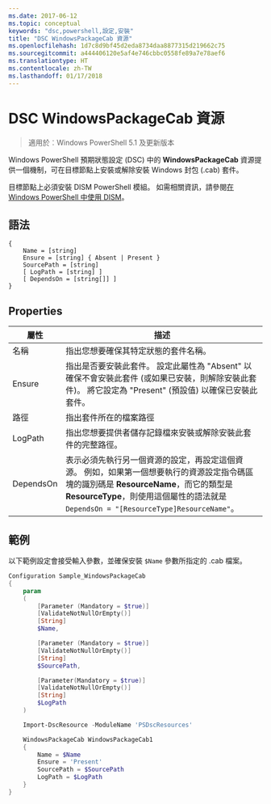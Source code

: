 ```yaml
---
ms.date: 2017-06-12
ms.topic: conceptual
keywords: "dsc,powershell,設定,安裝"
title: "DSC WindowsPackageCab 資源"
ms.openlocfilehash: 1d7c8d9bf45d2eda8734daa8877315d219662c75
ms.sourcegitcommit: a444406120e5af4e746cbbc0558fe89a7e78aef6
ms.translationtype: HT
ms.contentlocale: zh-TW
ms.lasthandoff: 01/17/2018
---
```

# <a name="dsc-windowspackagecab-resource"></a>DSC WindowsPackageCab 資源

> 適用於︰Windows PowerShell 5.1 及更新版本

Windows PowerShell 預期狀態設定 (DSC) 中的 **WindowsPackageCab** 資源提供一個機制，可在目標節點上安裝或解除安裝 Windows 封包 (.cab) 套件。

目標節點上必須安裝 DISM PowerShell 模組。 如需相關資訊，請參閱[在 Windows PowerShell 中使用 DISM](https://msdn.microsoft.com/en-us/windows/hardware/commercialize/manufacture/desktop/use-dism-in-windows-powershell-s14)。 


## <a name="syntax"></a>語法

```
{
    Name = [string]
    Ensure = [string] { Absent | Present }
    SourcePath = [string]
    [ LogPath = [string] ]
    [ DependsOn = [string[]] ]
}
```

## <a name="properties"></a>Properties

|  屬性  |  描述   | 
|---|---| 
| 名稱| 指出您想要確保其特定狀態的套件名稱。| 
| Ensure| 指出是否要安裝此套件。 設定此屬性為 "Absent" 以確保不會安裝此套件 (或如果已安裝，則解除安裝此套件)。 將它設定為 "Present" (預設值) 以確保已安裝此套件。|
| 路徑| 指出套件所在的檔案路徑| 
| LogPath| 指出您想要提供者儲存記錄檔來安裝或解除安裝此套件的完整路徑。| 
| DependsOn | 表示必須先執行另一個資源的設定，再設定這個資源。 例如，如果第一個想要執行的資源設定指令碼區塊的識別碼是 **ResourceName**，而它的類型是 **ResourceType**，則使用這個屬性的語法就是 `DependsOn = "[ResourceType]ResourceName"`。| 

## <a name="example"></a>範例

以下範例設定會接受輸入參數，並確保安裝 `$Name` 參數所指定的 .cab 檔案。

```powershell
Configuration Sample_WindowsPackageCab
{
    param
    (
        [Parameter (Mandatory = $true)]
        [ValidateNotNullOrEmpty()]
        [String]
        $Name,

        [Parameter (Mandatory = $true)]
        [ValidateNotNullOrEmpty()]
        [String]
        $SourcePath,

        [Parameter(Mandatory = $true)]
        [ValidateNotNullOrEmpty()]
        [String]
        $LogPath
    )

    Import-DscResource -ModuleName 'PSDscResources'

    WindowsPackageCab WindowsPackageCab1
    {
        Name = $Name
        Ensure = 'Present'
        SourcePath = $SourcePath
        LogPath = $LogPath
    }
}
```

